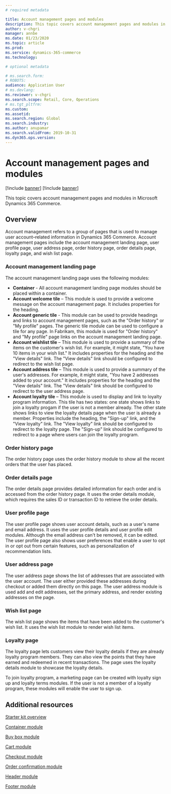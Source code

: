```yaml
---
# required metadata

title: Account management pages and modules
description: This topic covers account management pages and modules in Microsoft Dynamics 365 Commerce.
author: v-chgri
manager: annbe
ms.date: 01/23/2020
ms.topic: article
ms.prod: 
ms.service: dynamics-365-commerce
ms.technology: 

# optional metadata

# ms.search.form: 
# ROBOTS: 
audience: Application User
# ms.devlang: 
ms.reviewer: v-chgri
ms.search.scope: Retail, Core, Operations
# ms.tgt_pltfrm: 
ms.custom: 
ms.assetid: 
ms.search.region: Global
ms.search.industry: 
ms.author: anupamar
ms.search.validFrom: 2019-10-31
ms.dyn365.ops.version: 
---
```


# Account management pages and modules

[!include [banner](includes/preview-banner.md)]
[!include [banner](includes/banner.md)]

This topic covers account management pages and modules in Microsoft Dynamics 365 Commerce.

## Overview

Account management refers to a group of pages that is used to manage user account–related information in Dynamics 365 Commerce. Account management pages include the account management landing page, user profile page, user address page, order history page, order details page, loyalty page, and wish list page.

### Account management landing page

The account management landing page uses the following modules:

- **Container** - All account management landing page modules should be placed within a container. 
- **Account welcome tile** – This module is used to provide a welcome message on the account management page. It includes properties for the heading.
- **Account generic tile** - This module can be used to provide headings and links to account management pages, such as the "Order history" or "My profile" pages. The generic tile module can be used to configure a tile for any page. In Fabrikam, this module is used for "Order history" and "My profile" page links on the account management landing page.
- **Account wishlist tile** – This module is used to provide a summary of the items on the customer's wish list. For example, it might state, "You have 10 items in your wish list." It includes properties for the heading and the "View details" link. The "View details" link should be configured to redirect to the wish list page. 
- **Account address tile** – This module is used to provide a summary of the user's addresses. For example, it might state, "You have 2 addresses added to your account." It includes properties for the heading and the "View details" link. The "View details" link should be configured to redirect to the user address page.
- **Account loyalty tile** – This module is used to display and link to loyalty program information. This tile has two states: one state shows links to join a loyalty progam if the user is not a member already. The other state shows links to view the loyalty details page when the user is already a member. Properties include the heading, the "Sign-up" link, and the "View loyalty" link. The "View loyalty" link should be configured to redirect to the loyalty page. The "Sign-up" link should be configured to redirect to a page where users can join the loyalty program. 

### Order history page

The order history page uses the order history module to show all the recent orders that the user has placed.

### Order details page

The order details page provides detailed information for each order and is accessed from the order history page. It uses the order details module, which requires the sales ID or transaction ID to retrieve the order details.

### User profile page

The user profile page shows user account details, such as a user's name and email address. It uses the user profile details and user profile edit modules. Although the email address can't be removed, it can be edited. The user profile page also shows user preferences that enable a user to opt in or opt out from certain features, such as personalization of recommendation lists. 

### User address page

The user address page shows the list of addresses that are associated with the user account. The user either provided these addresses during checkout or added them directly on  this page. The user address module is used add and edit addresses, set the primary address, and render existing addresses on the page.

### Wish list page

The wish list page shows the items that have been added to the customer's wish list. It uses the wish list module to render wish list items.

### Loyalty page

The loyalty page lets customers view their loyalty details if they are already loyalty program members. They can also view the points that they have earned and redeemed in recent transactions. The page uses the loyalty details module to showcase the loyalty details. 

To join loyalty program, a marketing page can be created with loyalty sign up and loyalty terms modules. If the user is not a member of a loyalty program, these modules will enable the user to sign up.

## Additional resources

[Starter kit overview](starter-kit-overview.md)

[Container module](add-container-module.md)

[Buy box module](add-buy-box.md)

[Cart module](add-cart-module.md)

[Checkout module](add-checkout-module.md)

[Order confirmation module](order-confirmation-module.md)

[Header module](author-header-module.md)

[Footer module](author-footer-module.md)

